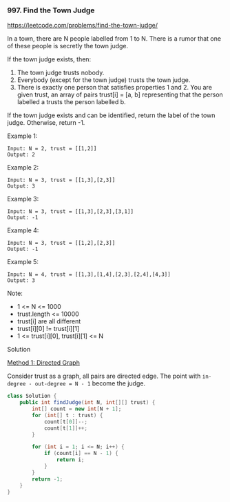 ### 997. Find the Town Judge

https://leetcode.com/problems/find-the-town-judge/

In a town, there are N people labelled from 1 to N.  There is a rumor that one of these people is secretly the town judge.

If the town judge exists, then:

1. The town judge trusts nobody.
2. Everybody (except for the town judge) trusts the town judge.
3. There is exactly one person that satisfies properties 1 and 2.
You are given trust, an array of pairs trust[i] = [a, b] representing that the person labelled a trusts the person labelled b.

If the town judge exists and can be identified, return the label of the town judge.  Otherwise, return -1.

 

Example 1:
```
Input: N = 2, trust = [[1,2]]
Output: 2
```
Example 2:
```
Input: N = 3, trust = [[1,3],[2,3]]
Output: 3
```
Example 3:
```
Input: N = 3, trust = [[1,3],[2,3],[3,1]]
Output: -1
```
Example 4:
```
Input: N = 3, trust = [[1,2],[2,3]]
Output: -1
```
Example 5:
```
Input: N = 4, trust = [[1,3],[1,4],[2,3],[2,4],[4,3]]
Output: 3
``` 

Note:

- 1 <= N <= 1000
- trust.length <= 10000
- trust[i] are all different
- trust[i][0] != trust[i][1]
- 1 <= trust[i][0], trust[i][1] <= N

Solution

[Method 1: Directed Graph](https://leetcode.com/problems/find-the-town-judge/discuss/242938/JavaC%2B%2BPython-Directed-Graph)

Consider trust as a graph, all pairs are directed edge.
The point with `in-degree - out-degree = N - 1` become the judge.

```java
class Solution {
    public int findJudge(int N, int[][] trust) {
        int[] count = new int[N + 1];
        for (int[] t : trust) {
            count[t[0]]--;
            count[t[1]]++;
        }

        for (int i = 1; i <= N; i++) {
            if (count[i] == N - 1) {
                return i;
            }
        }
        return -1;
    }
}
```